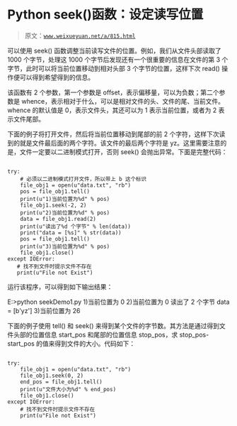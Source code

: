 # Python seek()函数：设定读写位置

> 原文：[`www.weixueyuan.net/a/815.html`](http://www.weixueyuan.net/a/815.html)

可以使用 seek() 函数调整当前读写文件的位置。例如，我们从文件头部读取了 1000 个字节，处理这 1000 个字节后发现还有一个很重要的信息在文件的第 3 个字节，此时可以将当前位置移动到相对头部 3 个字节的位置，这样下次 read() 操作便可以得到希望得到的信息。

该函数有 2 个参数，第一个参数是 offset，表示偏移量，可以为负数；第二个参数是 whence，表示相对于什么，可以是相对文件的头、文件的尾、当前文件。whence 的默认值是 0，表示文件头，其还可以为 1 表示当前位置，或者为 2 表示文件尾部。

下面的例子将打开文件，然后将当前位置移动到尾部的前 2 个字符，这样下次读到的就是文件最后面的两个字符。该文件的最后两个字符是 yz。这里需要注意的是，文件一定要以二进制模式打开，否则 seek() 会抛出异常。下面是完整代码：

```

try:
    # 必须以二进制模式打开文件，所以带上 b 这个标识
    file_obj1 = open(u"data.txt", "rb")
    pos = file_obj1.tell()
    print(u"1)当前位置为%d" % pos)
    file_obj1.seek(-2, 2)
    print(u"2)当前位置为%d" % pos)
    data = file_obj1.read(2)
    print(u"读出了%d 个字节" % len(data))
    print("data = [%s]" % str(data))
    pos = file_obj1.tell()
    print(u"3)当前位置为%d" % pos)
    file_obj1.close()
except IOError:
   # 找不到文件时提示文件不存在
   print(u"File not Exist")
```

运行该程序，可以得到如下输出结果：

E:\>python seekDemo1.py
1)当前位置为 0
2)当前位置为 0
读出了 2 个字节
data = [b'yz']
3)当前位置为 26

下面的例子使用 tell() 和 seek() 来得到某个文件的字节数。其方法是通过得到文件头部的位置信息 start_pos 和尾部的位置信息 stop_pos，求 stop_pos-start_pos 的值来得到文件的大小。代码如下：

```

try:
    file_obj1 = open(u"data.txt", "rb")
    file_obj1.seek(0, 2)
    end_pos = file_obj1.tell()
    print(u"文件大小为%d" % end_pos)
    file_obj1.close()
except IOError:
    # 找不到文件时提示文件不存在
    print(u"File not Exist")
```